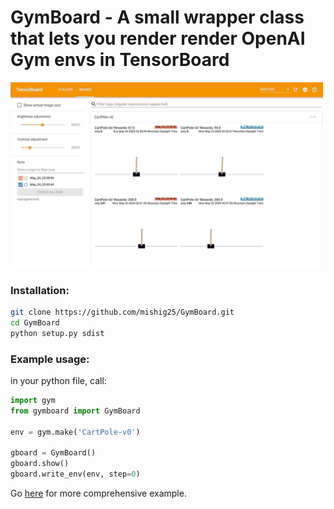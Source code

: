 # GymBoard - A small wrapper class that lets you render render OpenAI Gym envs in TensorBoard
<img src="https://raw.githubusercontent.com/mishig25/GymBoard/master/viz.gif" style="width:500px;"/>

### Installation:
```bash
git clone https://github.com/mishig25/GymBoard.git
cd GymBoard
python setup.py sdist
```

### Example usage:
in your python file, call:
```python
import gym
from gymboard import GymBoard

env = gym.make('CartPole-v0')

gboard = GymBoard()
gboard.show()
gboard.write_env(env, step=0)
```

Go [here](https://github.com/mishig25/GymBoard/blob/master/tutorial.ipynb) for more comprehensive example.
